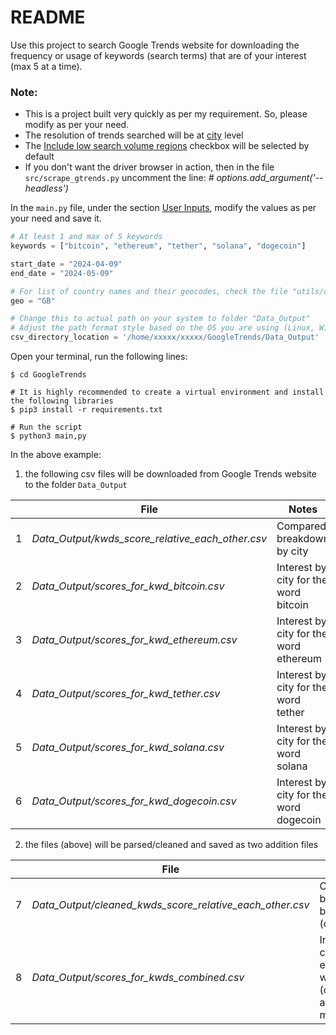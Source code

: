 # README

Use this project to search Google Trends website for downloading the frequency or usage of keywords (search terms) that
are of your interest (max 5 at a time).

### Note:

- This is a project built very quickly as per my requirement. So, please modify as per your need.
- The resolution of trends searched will be at <u>city</u> level
- The <u>Include low search volume regions</u> checkbox will be selected by default
- If you don't want the driver browser in action, then in the file `src/scrape_gtrends.py` uncomment the line: _# options.add_argument('--headless')_ 

In the `main.py` file, under the section <u>User Inputs</u>, modify the values as per your need and save it.

```python
# At least 1 and max of 5 keywords
keywords = ["bitcoin", "ethereum", "tether", "solana", "dogecoin"]

start_date = "2024-04-09"
end_date = "2024-05-09"

# For list of country names and their geocodes, check the file "utils/country_geo_codes.csv"
geo = "GB"

# Change this to actual path on your system to folder "Data_Output"
# Adjust the path format style based on the OS you are using (Linux, Windows, Mac)
csv_directory_location = '/home/xxxxx/xxxxx/GoogleTrends/Data_Output'
```

Open your terminal, run the following lines:

```shell
$ cd GoogleTrends

# It is highly recommended to create a virtual environment and install the following libraries
$ pip3 install -r requirements.txt

# Run the script
$ python3 main,py
```

In the above example:

1. the following csv files will be downloaded from Google Trends website to the folder `Data_Output`

|   | File                                             | Notes                                  |
|---|--------------------------------------------------|----------------------------------------|
| 1 | _Data_Output/kwds_score_relative_each_other.csv_ | Compared breakdown by city             |
| 2 | _Data_Output/scores_for_kwd_bitcoin.csv_         | Interest by city for the word bitcoin  |
| 3 | _Data_Output/scores_for_kwd_ethereum.csv_        | Interest by city for the word ethereum |
| 4 | _Data_Output/scores_for_kwd_tether.csv_          | Interest by city for the word tether   |
| 5 | _Data_Output/scores_for_kwd_solana.csv_          | Interest by city for the word solana   |
| 6 | _Data_Output/scores_for_kwd_dogecoin.csv_        | Interest by city for the word dogecoin |

2. the files (above) will be parsed/cleaned and saved as two addition files

|   | File                                                     | Notes                                                   |
|---|----------------------------------------------------------|---------------------------------------------------------|
| 7 | _Data_Output/cleaned_kwds_score_relative_each_other.csv_ | Compared breakdown by city (cleaned)                    |
| 8 | _Data_Output/scores_for_kwds_combined.csv_               | Interest by city for each key word (cleaned and merged) |


